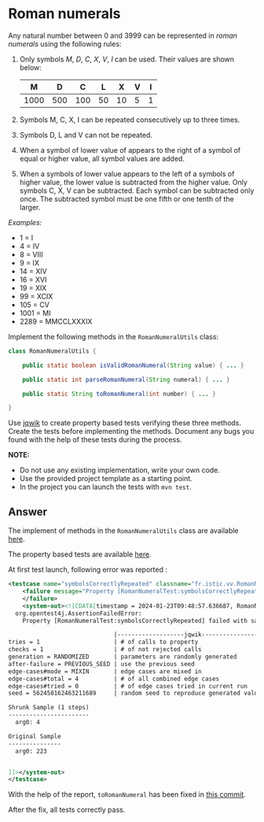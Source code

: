 # Roman numerals

Any natural number between 0 and 3999 can be represented in *roman numerals* using the following rules:

1. Only symbols *M*, *D*, *C*, *X*, *V*, *I* can be used. Their values are shown below:

    |   M  |  D  |  C  | L  |  X | V | I |
    |------|-----|-----|----|----|---|---|
    | 1000 | 500 | 100 | 50 | 10 | 5 | 1 |

2. Symbols M, C, X, I can be repeated consecutively up to three times.
3. Symbols D, L and V can not be repeated.
4. When a symbol of lower value of appears to the right of a symbol of equal or higher value, all symbol values are added.
5. When a symbols of lower value appears to the left of a symbols of higher value, the lower value is subtracted from the higher value. Only symbols C, X, V can be subtracted. Each symbol can be subtracted only once. The subtracted symbol must be one fifth or one tenth of the larger.

*Examples:*

-    1 = I
-    4 = IV
-    8 = VIII
-    9 = IX
-   14 = XIV
-   16 = XVI
-   19 = XIX
-   99 = XCIX
-  105 = CV
- 1001 = MI
- 2289 = MMCCLXXXIX

Implement the following methods in the `RomanNumeralUtils` class:

```java
class RomanNumeralUtils {

    public static boolean isValidRomanNumeral(String value) { ... }

    public static int parseRomanNumeral(String numeral) { ... }

    public static String toRomanNumeral(int number) { ... }

}
```

Use [jqwik](https://jqwik.net/) to create property based tests verifying these three methods. Create the tests before implementing the methods. Document any bugs you found with the help of these tests during the process.

**NOTE:** 
- Do not use any existing implementation, write your own code. 
- Use the provided project template as a starting point.
- In the project you can launch the tests with `mvn test`.

## Answer
The implement of methods in the `RomanNumeralUtils` class are available [here](/code/roman-numerals/src/main/java/fr/istic/vv/RomanNumeraUtils.java).

The property based tests are available [here](/code/roman-numerals/src/test/java/fr/istic/vv/RomanNumeralTest.java).

At first test launch, following error was reported :
```xml
<testcase name="symbolsCorrectlyRepeated" classname="fr.istic.vv.RomanNumeralTest" time="0.018">
    <failure message="Property [RomanNumeralTest:symbolsCorrectlyRepeated] failed with sample {0=4}" type="org.opentest4j.AssertionFailedError">org.opentest4j.AssertionFailedError: Property [RomanNumeralTest:symbolsCorrectlyRepeated] failed with sample {0=4}
    </failure>
    <system-out><![CDATA[timestamp = 2024-01-23T09:48:57.636687, RomanNumeralTest:symbolsCorrectlyRepeated = 
  org.opentest4j.AssertionFailedError:
    Property [RomanNumeralTest:symbolsCorrectlyRepeated] failed with sample {0=4}

                              |-------------------jqwik-------------------
tries = 1                     | # of calls to property
checks = 1                    | # of not rejected calls
generation = RANDOMIZED       | parameters are randomly generated
after-failure = PREVIOUS_SEED | use the previous seed
edge-cases#mode = MIXIN       | edge cases are mixed in
edge-cases#total = 4          | # of all combined edge cases
edge-cases#tried = 0          | # of edge cases tried in current run
seed = 562458162463211689     | random seed to reproduce generated values

Shrunk Sample (1 steps)
-----------------------
  arg0: 4

Original Sample
---------------
  arg0: 223


]]></system-out>
</testcase>
```

With the help of the report, `toRomanNumeral` has been fixed in [this commit](https://github.com/selabs-ur1/VV-ISTIC-TP4/commit/ae43c124e6b6d5952e410403d58e33b44f9cc737).

After the fix, all tests correctly pass.